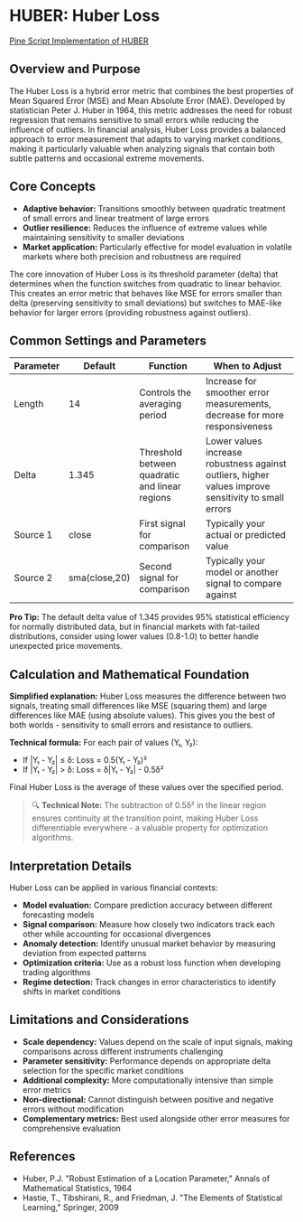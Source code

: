 # HUBER: Huber Loss

[Pine Script Implementation of HUBER](https://github.com/mihakralj/pinescript/blob/main/indicators/errors/huber.pine)

## Overview and Purpose

The Huber Loss is a hybrid error metric that combines the best properties of Mean Squared Error (MSE) and Mean Absolute Error (MAE). Developed by statistician Peter J. Huber in 1964, this metric addresses the need for robust regression that remains sensitive to small errors while reducing the influence of outliers. In financial analysis, Huber Loss provides a balanced approach to error measurement that adapts to varying market conditions, making it particularly valuable when analyzing signals that contain both subtle patterns and occasional extreme movements.

## Core Concepts

* **Adaptive behavior:** Transitions smoothly between quadratic treatment of small errors and linear treatment of large errors
* **Outlier resilience:** Reduces the influence of extreme values while maintaining sensitivity to smaller deviations
* **Market application:** Particularly effective for model evaluation in volatile markets where both precision and robustness are required

The core innovation of Huber Loss is its threshold parameter (delta) that determines when the function switches from quadratic to linear behavior. This creates an error metric that behaves like MSE for errors smaller than delta (preserving sensitivity to small deviations) but switches to MAE-like behavior for larger errors (providing robustness against outliers).

## Common Settings and Parameters

| Parameter | Default | Function | When to Adjust |
|-----------|---------|----------|---------------|
| Length | 14 | Controls the averaging period | Increase for smoother error measurements, decrease for more responsiveness |
| Delta | 1.345 | Threshold between quadratic and linear regions | Lower values increase robustness against outliers, higher values improve sensitivity to small errors |
| Source 1 | close | First signal for comparison | Typically your actual or predicted value |
| Source 2 | sma(close,20) | Second signal for comparison | Typically your model or another signal to compare against |

**Pro Tip:** The default delta value of 1.345 provides 95% statistical efficiency for normally distributed data, but in financial markets with fat-tailed distributions, consider using lower values (0.8-1.0) to better handle unexpected price movements.

## Calculation and Mathematical Foundation

**Simplified explanation:**
Huber Loss measures the difference between two signals, treating small differences like MSE (squaring them) and large differences like MAE (using absolute values). This gives you the best of both worlds - sensitivity to small errors and resistance to outliers.

**Technical formula:**
For each pair of values (Y₁, Y₂):
- If |Y₁ - Y₂| ≤ δ: Loss = 0.5(Y₁ - Y₂)²
- If |Y₁ - Y₂| > δ: Loss = δ|Y₁ - Y₂| - 0.5δ²

Final Huber Loss is the average of these values over the specified period.

> 🔍 **Technical Note:** The subtraction of 0.5δ² in the linear region ensures continuity at the transition point, making Huber Loss differentiable everywhere - a valuable property for optimization algorithms.

## Interpretation Details

Huber Loss can be applied in various financial contexts:

* **Model evaluation:** Compare prediction accuracy between different forecasting models
* **Signal comparison:** Measure how closely two indicators track each other while accounting for occasional divergences
* **Anomaly detection:** Identify unusual market behavior by measuring deviation from expected patterns
* **Optimization criteria:** Use as a robust loss function when developing trading algorithms
* **Regime detection:** Track changes in error characteristics to identify shifts in market conditions

## Limitations and Considerations

* **Scale dependency:** Values depend on the scale of input signals, making comparisons across different instruments challenging
* **Parameter sensitivity:** Performance depends on appropriate delta selection for the specific market conditions
* **Additional complexity:** More computationally intensive than simple error metrics
* **Non-directional:** Cannot distinguish between positive and negative errors without modification
* **Complementary metrics:** Best used alongside other error measures for comprehensive evaluation

## References

* Huber, P.J. "Robust Estimation of a Location Parameter," Annals of Mathematical Statistics, 1964
* Hastie, T., Tibshirani, R., and Friedman, J. "The Elements of Statistical Learning," Springer, 2009
